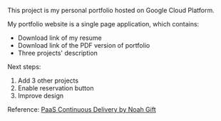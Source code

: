 This project is my personal portfolio hosted on Google Cloud Platform.

My portfolio website is a single page application, which contains:
* Download link of my resume
* Download link of the PDF version of portfolio
* Three projects' description

Next steps:
1. Add 3 other projects
2. Enable reservation button
3. Improve design

Reference:
[PaaS Continuous Delivery by Noah Gift](https://github.com/noahgift/cloud-data-analysis-at-scale/blob/master/topics/paas-continuous-delivery.md)
